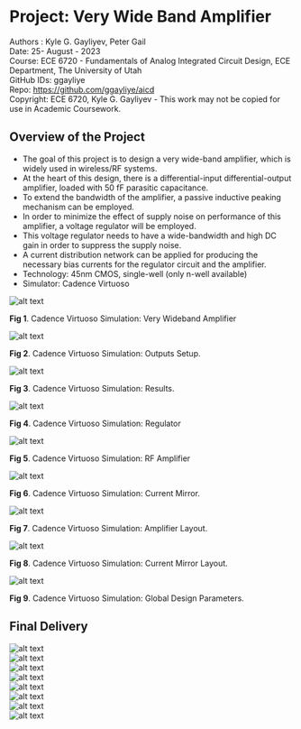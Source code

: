 # Project: Very Wide Band Amplifier

Authors : Kyle G. Gayliyev, Peter Gail <br>
Date: 25- August - 2023<br>
Course: ECE 6720 - Fundamentals of Analog Integrated Circuit Design, ECE Department, The University of Utah<br>
GitHub IDs: ggayliye <br>
Repo: https://github.com/ggayliye/aicd <br>
Copyright: ECE 6720, Kyle G. Gayliyev  - This work may not be copied for use in Academic Coursework.

## Overview of the Project
* The goal of this project is to design a very wide-band amplifier, which is widely used in
wireless/RF systems.
* At the heart of this design, there is a differential-input differential-output amplifier,
loaded with 50 fF parasitic capacitance.
* To extend the bandwidth of the amplifier, a passive inductive peaking mechanism can be employed.
* In order to minimize the effect of supply noise on performance of this amplifier, a voltage regulator
will be employed.
* This voltage regulator needs to have a wide-bandwidth and high DC gain in order to
suppress the supply noise.
* A current distribution network can be applied for producing the necessary bias currents for the
regulator circuit and the amplifier.
* Technology: 45nm CMOS, single-well (only n-well available) 
* Simulator: Cadence Virtuoso

![alt text](https://github.com/ggayliye/aicd/blob/main/CadencePics/1.jpg)

**Fig 1**. Cadence Virtuoso Simulation: Very Wideband Amplifier  

![alt text](https://github.com/ggayliye/aicd/blob/main/CadencePics/9.jpg)

**Fig 2**. Cadence Virtuoso Simulation: Outputs Setup. 					
					
![alt text](https://github.com/ggayliye/aicd/blob/main/CadencePics/10.jpg)

**Fig 3**. Cadence Virtuoso Simulation: Results. 					

![alt text](https://github.com/ggayliye/aicd/blob/main/CadencePics/2.jpg)

**Fig 4**. Cadence Virtuoso Simulation: Regulator 

![alt text](https://github.com/ggayliye/aicd/blob/main/CadencePics/3.jpg)

**Fig 5**. Cadence Virtuoso Simulation: RF Amplifier 

![alt text](https://github.com/ggayliye/aicd/blob/main/CadencePics/4.jpg)

**Fig 6**. Cadence Virtuoso Simulation: Current Mirror. 

![alt text](https://github.com/ggayliye/aicd/blob/main/CadencePics/5.jpg)

**Fig 7**. Cadence Virtuoso Simulation: Amplifier Layout. 
					
![alt text](https://github.com/ggayliye/aicd/blob/main/CadencePics/6.jpg)

**Fig 8**. Cadence Virtuoso Simulation: Current Mirror Layout. 				
					
![alt text](https://github.com/ggayliye/aicd/blob/main/CadencePics/8.jpg)

**Fig 9**. Cadence Virtuoso Simulation: Global Design Parameters. 						
					
## Final Delivery 						
					
![alt text](https://github.com/ggayliye/aicd/blob/main/CadencePics/finalDeliver/1.jpg)			
![alt text](https://github.com/ggayliye/aicd/blob/main/CadencePics/finalDeliver/2.jpg)	
![alt text](https://github.com/ggayliye/aicd/blob/main/CadencePics/finalDeliver/3.jpg)	
![alt text](https://github.com/ggayliye/aicd/blob/main/CadencePics/finalDeliver/4.jpg)	
![alt text](https://github.com/ggayliye/aicd/blob/main/CadencePics/finalDeliver/5.jpg)	
![alt text](https://github.com/ggayliye/aicd/blob/main/CadencePics/finalDeliver/6.jpg)	
![alt text](https://github.com/ggayliye/aicd/blob/main/CadencePics/finalDeliver/7.jpg)	
![alt text](https://github.com/ggayliye/aicd/blob/main/CadencePics/finalDeliver/8.jpg)	


		
					
					